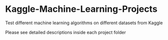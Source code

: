 # Kaggle-Machine-Learning-Projects
Test different machine learning algorithms on different datasets from Kaggle

Please see detailed descriptions inside each project folder 
